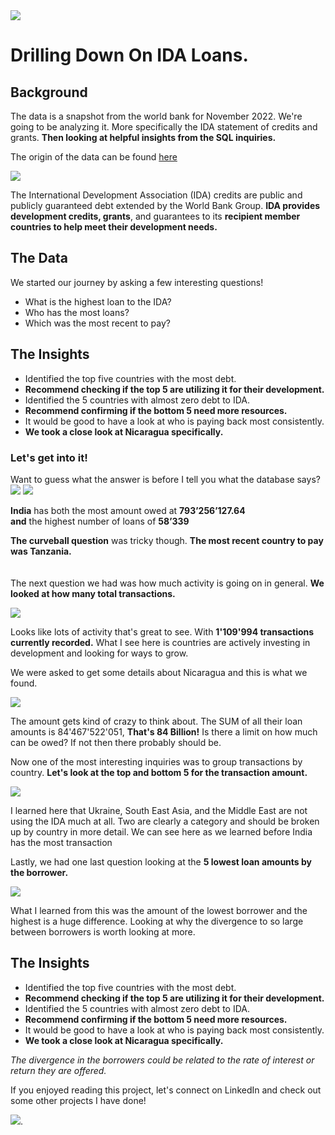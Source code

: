 <img src="Bank_Vissuals/Bank Project Header.jpg?raw=true"/>

# Drilling Down On IDA Loans.
 
## Background 

The data is a snapshot from the world bank for November 2022. We're going to be analyzing it. More specifically the IDA statement of credits and grants. **Then looking at helpful insights from the SQL inquiries.**

The origin of the data can be found [here](https://finances.worldbank.org/Loans-and-Credits/IDA-Statement-Of-Credits-and-Grants-Historical-Dat/tdwh-3krx) 

<img src="Bank_Vissuals/WHO GUY.jpg?raw=true"/>

The International Development Association (IDA) credits are public and publicly guaranteed debt extended by the World Bank Group. **IDA provides development credits, grants**, and guarantees to its **recipient member countries to help meet their development needs.** 

## The Data 

We started our journey by asking a few interesting questions!  
- What is the highest loan to the IDA? 
- Who has the most loans? 
- Which was the most recent to pay?<br>

## The Insights 

- Identified the top five countries with the most debt. 
- **Recommend checking if the top 5 are utilizing it for their development.**
- Identified the 5 countries with almost zero debt to IDA. 
- **Recommend confirming if the bottom 5 need more resources.** 
- It would be good to have a look at who is paying back most consistently.
- **We took a close look at Nicaragua specifically.**
  
### Let's get into it!
  
Want to guess what the answer is before I tell you what the database says?
<img src="Bank_Vissuals/QRY_results for details_COMBINED SHRUNK.png?raw=true"/>
<img src="Bank_Vissuals/flags.jpg?raw=true"/>

**India** has both the most amount owed at **793’256’127.64**  
**and** the highest number of loans of **58’339** 

**The curveball question** was tricky though. **The most recent country to pay was Tanzania.**
<br><br><br>
The next question we had was how much activity is going on in general. **We looked at how many total transactions.** 

<img src="Bank_Vissuals/Total Transactions_Combined.png?raw=true"/>

Looks like lots of activity that's great to see. With **1'109'994 transactions currently recorded.** What I see here is countries are actively investing in development and looking for ways to grow. 

We were asked to get some details about Nicaragua and this is what we found. 

<img src="Bank_Vissuals/Looking_At_Nicaragua_Combined.png?raw=true"/>

The amount gets kind of crazy to think about. The SUM of all their loan amounts is 84'467'522'051, **That's 84 Billion!** Is there a limit on how much can be owed? If not then there probably should be. 

Now one of the most interesting inquiries was to group transactions by country. **Let's look at the top and bottom 5 for the transaction amount.**

<img src="Bank_Vissuals/Total_trans_Country_Group_TOP&BOT_5.png?raw=true"/>

I learned here that Ukraine, South East Asia, and the Middle East are not using the IDA much at all. Two are clearly a category and should be broken up by country in more detail. We can see here as we learned before India has the most transaction 

Lastly, we had one last question looking at the **5 lowest loan amounts by the borrower.**

<img src="Bank_Vissuals/Due_Lowest_5_Combined.png?raw=true"/>

What I learned from this was the amount of the lowest borrower and the highest is a huge difference. Looking at why the divergence to so large between borrowers is worth looking at more. 

## The Insights 
- Identified the top five countries with the most debt. 
- **Recommend checking if the top 5 are utilizing it for their development.**
- Identified the 5 countries with almost zero debt to IDA. 
- **Recommend confirming if the bottom 5 need more resources.** 
- It would be good to have a look at who is paying back most consistently.
- **We took a close look at Nicaragua specifically.**

*The divergence in the borrowers could be related to the rate of interest or return they are offered.*  

If you enjoyed reading this project, let's connect on LinkedIn and check out some other projects I have done!  

[<img src="images/Button.jpg?raw=true"/>](/index.md).
  
